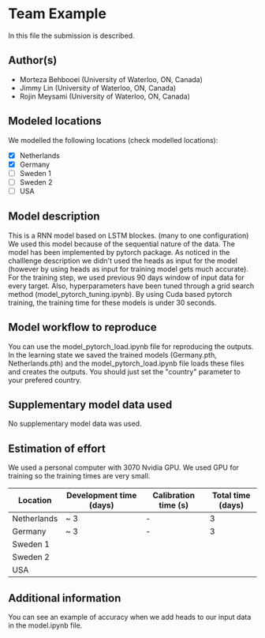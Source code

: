 # Team Example

In this file the submission is described. 

## Author(s)

- Morteza Behbooei (University of Waterloo, ON, Canada)
- Jimmy Lin (University of Waterloo, ON, Canada)
- Rojin Meysami (University of Waterloo, ON, Canada)

## Modeled locations

We modelled the following locations (check modelled locations):

- [x] Netherlands
- [x] Germany
- [ ] Sweden 1
- [ ] Sweden 2
- [ ] USA

## Model description

This is a RNN model based on LSTM blockes. (many to one configuration) We used this model because of the sequential nature of the data. The model has been implemented by pytorch package. As noticed in the challlenge description we didn't used the heads as input for the model (however by using heads as input for training model gets much accurate). For the training step, we used previous 90 days window of input data for every target. Also, hyperparameters have been tuned through a grid search method (model_pytorch_tuning.ipynb). By using Cuda based pytorch training, the training time for these models is under 30 seconds.

## Model workflow to reproduce

You can use the model_pytorch_load.ipynb file for reproducing the outputs. In the learning state we saved the trained models (Germany.pth, Netherlands.pth) and the model_pytorch_load.ipynb file loads these files and creates the outputs. You should just set the "country" parameter to your prefered country.

## Supplementary model data used

No supplementary model data was used.

## Estimation of effort

We used a personal computer with 3070 Nvidia GPU. We used GPU for training so the training times are very small.

| Location    | Development time (days) | Calibration time (s) | Total time (days) | 
|-------------|------------------------|----------------------|------------------|
| Netherlands | ~ 3                    | -                   | 3         |
| Germany     | ~ 3                       | -                     |  3                |
| Sweden 1    |                        |                      |                  |
| Sweden 2    |                        |                      |                  |
| USA         |                        |                      |                  |

## Additional information

You can see an example of accuracy when we add heads to our input data in the model.ipynb file.